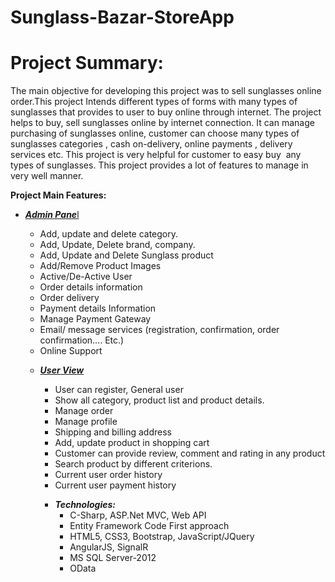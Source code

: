 # Sunglass-Bazar-StoreApp

<h1 style="text-align: left;">Project Summary:</h1>
<p>The main objective for developing this project was to sell sunglasses online order.This project Intends different types of forms with many types of sunglasses that provides to user to buy online through internet. The project helps to buy, sell sunglasses online by internet connection. It can manage purchasing of sunglasses online, customer can choose many types of sunglasses categories , cash on-delivery, online payments , delivery services etc. This project is very helpful for customer to easy buy&nbsp; any types of sunglasses. This project provides a lot of features to manage in very well manner.</p>
<p><b>Project Main Features:</b></p>
<ul>
<li><span style="text-decoration: underline;"><strong><em>Admin Pane</em></strong>l</span></li>
<ul>
<li>Add, update and delete category.</li>
<li>Add, Update, Delete brand, company.</li>
<li>Add, Update and Delete Sunglass product</li>
<li>Add/Remove Product Images</li>
<li>Active/De-Active User</li>
<li>Order details information</li>
<li>Order delivery</li>
<li>Payment details Information</li>
<li>Manage Payment Gateway</li>
<li>Email/ message services (registration, confirmation, order confirmation&hellip;. Etc.)</li>
<li>Online Support</li>
</ul>
</ul>
<div></div>
<ul>
<ul>
<li><span style="text-decoration: underline;"><em><strong>User View</strong></em></span></li>
<ul>
<li>User can register, General user</li>
<li>Show all category, product list and product details.</li>
<li>Manage order</li>
<li>Manage profile</li>
<li>Shipping and billing address</li>
<li>Add, update product in shopping cart</li>
<li>Customer can provide review, comment and rating in any product</li>
<li>Search product by different criterions.&nbsp;</li>
<li>Current user order history</li>
<li>Current user payment history</li>
</ul>
</ul>
</ul>
<div></div>
<ul>
<ul>
<ul>
<li><em><strong>Technologies:</strong></em>
<ul>
<li>C-Sharp, ASP.Net MVC, Web API</li>
<li>Entity Framework Code First approach</li>
<li>HTML5, CSS3, Bootstrap, JavaScript/JQuery</li>
<li>AngularJS, SignalR</li>
<li>MS SQL Server-2012</li>
<li>OData</li>
</ul>
</li>
</ul>
</ul>
</ul>
